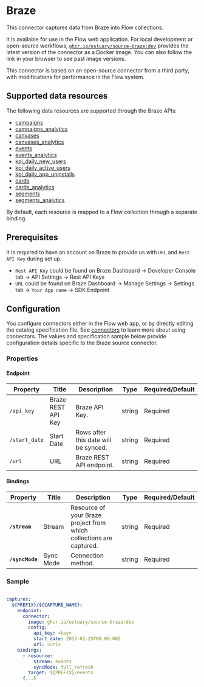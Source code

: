 
# Braze

This connector captures data from Braze into Flow collections.

It is available for use in the Flow web application. For local development or open-source workflows, [`ghcr.io/estuary/source-braze:dev`](https://ghcr.io/estuary/source-braze:dev) provides the latest version of the connector as a Docker image. You can also follow the link in your browser to see past image versions.

This connector is based on an open-source connector from a third party, with modifications for performance in the Flow system.

## Supported data resources

The following data resources are supported through the Braze APIs:

- [campaigns](https://documenter.getpostman.com/view/4689407/SVYrsdsG?version=latest#f3b0b3ef-04fb-4a31-8570-e6ad88dacb18)
- [campaigns_analytics](https://documenter.getpostman.com/view/4689407/SVYrsdsG?version=latest#c07b5ebd-0246-471e-b154-416d63ae28a1)
- [canvases](https://documenter.getpostman.com/view/4689407/SVYrsdsG?version=latest#e6c150d7-fceb-4b10-91e2-a9ca4d5806d1)
- [canvases_analytics](https://documenter.getpostman.com/view/4689407/SVYrsdsG?version=latest#0fd61e93-7edf-4d87-a8dc-052420aefb73)
- [events](https://documenter.getpostman.com/view/4689407/SVYrsdsG?version=latest#93ecd8a5-305d-4b72-ae33-2d74983255c1)
- [events_analytics](https://documenter.getpostman.com/view/4689407/SVYrsdsG?version=latest#0bd1ab63-d1a5-4301-8d17-246cf24a178c)
- [kpi_daily_new_users](https://documenter.getpostman.com/view/4689407/SVYrsdsG?version=latest#07756c39-cfa0-40a0-8101-03f8791cec01)
- [kpi_daily_active_users](https://documenter.getpostman.com/view/4689407/SVYrsdsG?version=latest#90a64560-65aa-4f71-a8ef-1edf49321986)
- [kpi_daily_app_uninstalls](https://documenter.getpostman.com/view/4689407/SVYrsdsG?version=latest#59c4d592-3e77-42f8-8ff1-d5d250acbeae)
- [cards](https://documenter.getpostman.com/view/4689407/SVYrsdsG?version=latest#9fa7a3bc-4a02-4de2-bc4c-8f111750665e)
- [cards_analytics](https://documenter.getpostman.com/view/4689407/SVYrsdsG?version=latest#9cdc3b1e-641e-4d62-b9e8-42d04ee9d4d8)
- [segments](https://documenter.getpostman.com/view/4689407/SVYrsdsG?version=latest#1349e6f4-3ce7-4e60-b3e9-951c99c0993f)
- [segments_analytics](https://documenter.getpostman.com/view/4689407/SVYrsdsG?version=latest#62d9d142-cdec-4aea-a287-c13efea7415e)

By default, each resource is mapped to a Flow collection through a separate binding.

## Prerequisites

It is required to have an account on Braze to provide us with `URL` and `Rest API Key` during set up.
- `Rest API Key` could be found on Braze Dashboard -> Developer Console tab -> API Settings -> Rest API Keys
- `URL` could be found on Braze Dashboard -> Manage Settings -> Settings tab -> `Your App name` -> SDK Endpoint

## Configuration

You configure connectors either in the Flow web app, or by directly editing the catalog specification file.
See [connectors](../../../concepts/connectors.md#using-connectors) to learn more about using connectors. The values and specification sample below provide configuration details specific to the Braze source connector.

### Properties

#### Endpoint

| Property | Title | Description | Type | Required/Default |
|---|---|---|---|---|
| `/api_key` | Braze REST API Key | Braze API Key. | string | Required |
| `/start_date` | Start Date | Rows after this date will be synced. | string | Required |
| `/url` | URL | Braze REST API endpoint. | string | Required |

#### Bindings

| Property | Title | Description | Type | Required/Default |
|---|---|---|---|---|
| **`/stream`** | Stream | Resource of your Braze project from which collections are captured. | string | Required |
| **`/syncMode`** | Sync Mode | Connection method. | string | Required |

### Sample

```yaml

captures:
  ${PREFIX}/${CAPTURE_NAME}:
    endpoint:
      connector:
        image: ghcr.io/estuary/source-braze:dev
        config:
          api_key: <key>
          start_date: 2017-01-25T00:00:00Z
          url: <url>
    bindings:
      - resource:
          stream: events
          syncMode: full_refresh
        target: ${PREFIX}/events
      {...}
```
